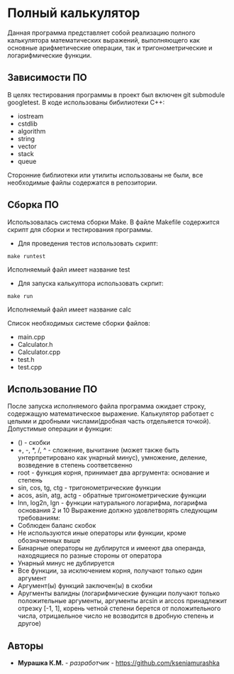 # Полный калькулятор
Данная программа представляет собой реализацию полного калькулятора математических выражений, выполняющего как основные арифметические операции, так и тригонометрические и логарифмические функции.

## Зависимости ПО
В целях тестирования программы в проект был включен git submodule googletest.
В коде использованы бибилиотеки C++:
- iostream
- cstdlib
- algorithm
- string
- vector
- stack
- queue

Сторонние библиотеки или утилиты использованы не были, все необходимые файлы содержатся в репозитории.

## Сборка ПО
Использовалась система сборки Make. В файле Makefile содержится скрипт для сборки и тестирования программы.
- Для проведения тестов использовать скрипт: 
```
make runtest
```
Исполняемый файл имеет название test
- Для запуска калькултора использовать скрпит: 
```
make run
```
 Исполняемый файл имеет название calc

Список необходимых системе сборки файлов:
- main.cpp
- Calculator.h
- Calculator.cpp
- test.h
- test.cpp

## Использование ПО
После запуска исполняемого файла программа ожидает строку, содержащую математическое выражение.
Калькулятор работает с целыми и дробными числами(дробная часть отдельяется точкой). Допустимые операции и функции:
- () - скобки
- +, -, *, /, ^ - сложение, вычитание (может также быть унтерпретировано как унарный минус), умножение, деление, возведение в степень соответсвенно
- root - функция корня, принимает два аргрумента: основание и степень
- sin, cos, tg, ctg - тригонометрические функции
- acos, asin, atg, actg - обратные тригонометрические функции
- lnn, log2n, lgn - функции натурального логарифма, логарифма основания 2 и 10
Выражение должно удовлетворять следующим требованиям:
- Соблюден баланс скобок
- Не используются иные операторы или функции, кроме обозначенных выше
- Бинарные операторы не дублирутся и имееют два операнда, находящиеся по разные стороны от оператора
- Унарный минус не дублируется 
- Все функции, за исключением корня, получают только один аргумент
- Аргумент(ы) функций заключен(ы) в скобки
- Аругменты валидны (логарифмические функции получают только положительные аргументы, аргументы arcsin и arccos принадлежит отрезку [-1, 1], корень четной степени берется от положительного числа, отрицаельное число не возводится в дробную степень и другое)

## Авторы
* **Мурашка К.М.** - *разработчик* - https://github.com/kseniamurashka
